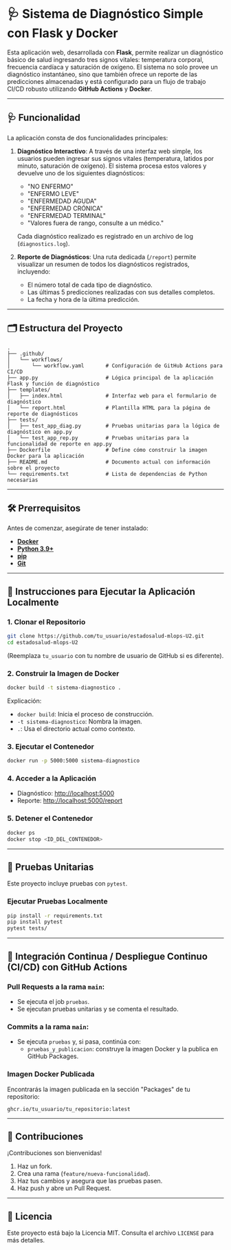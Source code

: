 # 🩺 Sistema de Diagnóstico Simple con Flask y Docker

Esta aplicación web, desarrollada con **Flask**, permite realizar un diagnóstico básico de salud ingresando tres signos vitales: temperatura corporal, frecuencia cardíaca y saturación de oxígeno. El sistema no solo provee un diagnóstico instantáneo, sino que también ofrece un reporte de las predicciones almacenadas y está configurado para un flujo de trabajo CI/CD robusto utilizando **GitHub Actions** y **Docker**.

---

## 🩺 Funcionalidad

La aplicación consta de dos funcionalidades principales:

1.  **Diagnóstico Interactivo**: A través de una interfaz web simple, los usuarios pueden ingresar sus signos vitales (temperatura, latidos por minuto, saturación de oxígeno). El sistema procesa estos valores y devuelve uno de los siguientes diagnósticos:
    * "NO ENFERMO"
    * "ENFERMO LEVE"
    * "ENFERMEDAD AGUDA"
    * "ENFERMEDAD CRÓNICA"
    * "ENFERMEDAD TERMINAL"
    * "Valores fuera de rango, consulte a un médico."

    Cada diagnóstico realizado es registrado en un archivo de log (`diagnostics.log`).

2.  **Reporte de Diagnósticos**: Una ruta dedicada (`/report`) permite visualizar un resumen de todos los diagnósticos registrados, incluyendo:
    * El número total de cada tipo de diagnóstico.
    * Las últimas 5 predicciones realizadas con sus detalles completos.
    * La fecha y hora de la última predicción.

---

## 🗂️ Estructura del Proyecto

```
.
├── .github/
│   └── workflows/
│       └── workflow.yaml       # Configuración de GitHub Actions para CI/CD
├── app.py                      # Lógica principal de la aplicación Flask y función de diagnóstico
├── templates/
│   ├── index.html              # Interfaz web para el formulario de diagnóstico
│   └── report.html             # Plantilla HTML para la página de reporte de diagnósticos
├── tests/
│   ├── test_app_diag.py        # Pruebas unitarias para la lógica de diagnóstico en app.py
│   └── test_app_rep.py         # Pruebas unitarias para la funcionalidad de reporte en app.py
├── Dockerfile                  # Define cómo construir la imagen Docker para la aplicación
├── README.md                   # Documento actual con información sobre el proyecto
└── requirements.txt            # Lista de dependencias de Python necesarias
```

---

## 🛠️ Prerrequisitos

Antes de comenzar, asegúrate de tener instalado:

- [**Docker**](https://www.docker.com/get-started)
- [**Python 3.9+**](https://www.python.org/downloads/)
- [**pip**](https://pip.pypa.io/en/stable/installation/)
- [**Git**](https://git-scm.com/downloads)

---

## 🚀 Instrucciones para Ejecutar la Aplicación Localmente

### 1. Clonar el Repositorio

```bash
git clone https://github.com/tu_usuario/estadosalud-mlops-U2.git
cd estadosalud-mlops-U2
```

(Reemplaza `tu_usuario` con tu nombre de usuario de GitHub si es diferente).

### 2. Construir la Imagen de Docker

```bash
docker build -t sistema-diagnostico .
```

Explicación:
- `docker build`: Inicia el proceso de construcción.
- `-t sistema-diagnostico`: Nombra la imagen.
- `.`: Usa el directorio actual como contexto.

### 3. Ejecutar el Contenedor

```bash
docker run -p 5000:5000 sistema-diagnostico
```

### 4. Acceder a la Aplicación

- Diagnóstico: [http://localhost:5000](http://localhost:5000)
- Reporte: [http://localhost:5000/report](http://localhost:5000/report)

### 5. Detener el Contenedor

```bash
docker ps
docker stop <ID_DEL_CONTENEDOR>
```

---

## 🧪 Pruebas Unitarias

Este proyecto incluye pruebas con `pytest`.

### Ejecutar Pruebas Localmente

```bash
pip install -r requirements.txt
pip install pytest
pytest tests/
```

---

## 🧰 Integración Continua / Despliegue Continuo (CI/CD) con GitHub Actions

### Pull Requests a la rama `main`:

- Se ejecuta el job `pruebas`.
- Se ejecutan pruebas unitarias y se comenta el resultado.

### Commits a la rama `main`:

- Se ejecuta `pruebas` y, si pasa, continúa con:
  - `pruebas_y_publicacion`: construye la imagen Docker y la publica en GitHub Packages.

### Imagen Docker Publicada

Encontrarás la imagen publicada en la sección "Packages" de tu repositorio:

```
ghcr.io/tu_usuario/tu_repositorio:latest
```

---

## 🤝 Contribuciones

¡Contribuciones son bienvenidas!

1. Haz un fork.
2. Crea una rama (`feature/nueva-funcionalidad`).
3. Haz tus cambios y asegura que las pruebas pasen.
4. Haz push y abre un Pull Request.

---

## 📄 Licencia

Este proyecto está bajo la Licencia MIT. Consulta el archivo `LICENSE` para más detalles.
